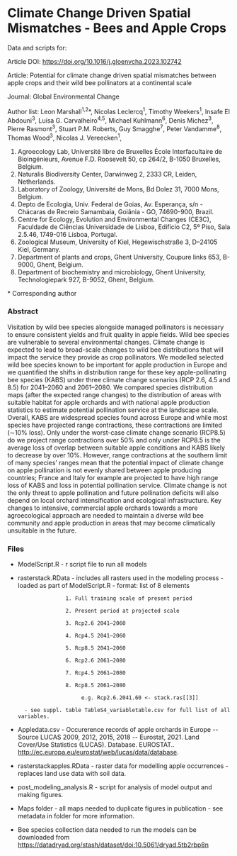 # Climate Change Driven Spatial Mismatches - Bees and Apple Crops

Data and scripts for: 

Article DOI: https://doi.org/10.1016/j.gloenvcha.2023.102742

Article: Potential for climate change driven spatial mismatches between apple crops and their wild bee pollinators at a continental scale

Journal: Global Environmental Change

Author list: Leon Marshall<sup>1,2</sup>\*,
Nicolas Leclercq<sup>1</sup>,
Timothy Weekers<sup>1</sup>,
Insafe El Abdouni<sup>3</sup>,
Luísa G. Carvalheiro<sup>4,5</sup>,
Michael Kuhlmann<sup>6</sup>,
Denis Michez<sup>3</sup>,
Pierre Rasmont<sup>3</sup>,
Stuart P.M. Roberts,
Guy Smagghe<sup>7</sup>,
Peter Vandamme<sup>8</sup>,
Thomas Wood<sup>3</sup>,
Nicolas J. Vereecken<sup>1</sup>,

1.	Agroecology Lab, Université libre de Bruxelles École Interfacultaire de Bioingénieurs, Avenue F.D. Roosevelt 50, cp 264/2, B-1050 Bruxelles, Belgium.
2.	Naturalis Biodiversity Center, Darwinweg 2, 2333 CR, Leiden, Netherlands.
3.	Laboratory of Zoology, Université de Mons, Bd Dolez 31, 7000 Mons, Belgium.
4.	Depto de Ecologia, Univ. Federal de Goias, Av. Esperança, s/n - Chácaras de Recreio Samambaia, Goiânia - GO, 74690-900, Brazil.
5.	Centre for Ecology, Evolution and Environmental Changes (CE3C), Faculdade de Ciências Universidade de Lisboa, Edifício C2, 5º Piso, Sala 2.5.46, 1749-016 Lisboa, Portugal.
6.	Zoological Museum, University of Kiel, Hegewischstraße 3, D–24105 Kiel, Germany.
7.	Department of plants and crops, Ghent University, Coupure links 653, B-9000, Ghent, Belgium.
8.	Department of biochemistry and microbiology, Ghent University, Technologiepark 927, B-9052, Ghent, Belgium.


\* Corresponding author

### Abstract
Visitation by wild bee species alongside managed pollinators is necessary to ensure consistent yields and fruit quality in apple fields. Wild bee species are vulnerable to several environmental changes. Climate change is expected to lead to broad-scale changes to wild bee distributions that will impact the service they provide as crop pollinators. We modelled selected wild bee species known to be important for apple production in Europe and we quantified the shifts in distribution range for these key apple-pollinating bee species (KABS) under three climate‌ change scenarios (RCP 2.6, 4.5 and 8.5) for 2041–2060 and 2061–2080. We compared species distribution maps (after the expected range changes) to the distribution of areas with suitable habitat for apple orchards and with national apple production statistics to estimate potential pollination service at the landscape scale. Overall, ‌KABS are widespread species found across Europe and while most species have projected range contractions, these contractions are limited (∼10% loss). Only under the worst-case climate change scenario (RCP8.5) do we project range contractions over 50% and only under RCP8.5 is the average loss of overlap between suitable apple conditions and KABS likely to decrease by over 10%. However, range contractions at the southern limit of many species’ ranges mean that the potential impact of climate change on apple pollination is not evenly shared between apple producing countries; France and Italy for example are projected to have high range loss of KABS and loss in potential pollination service. Climate change is not the only threat to apple pollination and future pollination deficits will also depend on local orchard intensification and ecological infrastructure. Key changes to intensive, commercial apple orchards towards a more agroecological approach are needed to maintain a diverse wild bee community and apple production in areas that may become climatically unsuitable in the future.

### Files
 - ModelScript.R - r script file to run all models
 - rasterstack.RData - includes all rasters used in the modeling process - loaded as part of ModelScript.R
         - format: list of 8 elements 
         
                      1. Full training scale of present period
                      
                      2. Present period at projected scale
                      
                      3. Rcp2.6 2041–2060 
                      
                      4. Rcp4.5 2041–2060 
                      
                      5. Rcp8.5 2041–2060 
                      
                      6. Rcp2.6 2061–2080
                      
                      7. Rcp4.5 2061–2080
                      
                      8. Rcp8.5 2061–2080
                      
                           e.g. Rcp2.6.2041.60 <- stack.ras[[3]]
   
         - see suppl. table TableS4_variabletable.csv for full list of all variables.

- Appledata.csv - Occurerence records of apple orchards in Europe -- Source LUCAS 2009, 2012, 2015, 2018 -- Eurostat, 2021. Land Cover/Use Statistics (LUCAS). Database. EUROSTAT.. http://ec.europa.eu/eurostat/web/lucas/data/database.
- rasterstackapples.RData - raster data for modelling apple occurrences - replaces land use data with soil data.
- post_modeling_analysis.R - script for analysis of model output and making figures.
- Maps folder - all maps needed to duplicate figures in publication - see metadata in folder for more information.
- Bee species collection data needed to run the models can be downloaded from https://datadryad.org/stash/dataset/doi:10.5061/dryad.5tb2rbp8n



 
